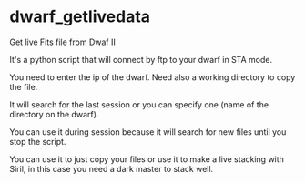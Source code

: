 # dwarf_getlivedata
Get live Fits file from Dwaf II

It's a python script that will connect by ftp to your dwarf in STA mode.

You need to enter the ip of the dwarf.
Need also a working directory to copy the file.

It will search for the last session or you can specify one (name of the directory on the dwarf).

You can use it during session because it will search for new files until you stop the script.

You can use it to just copy your files or use it to make a live stacking with Siril, in this case you need a dark master to stack well.
